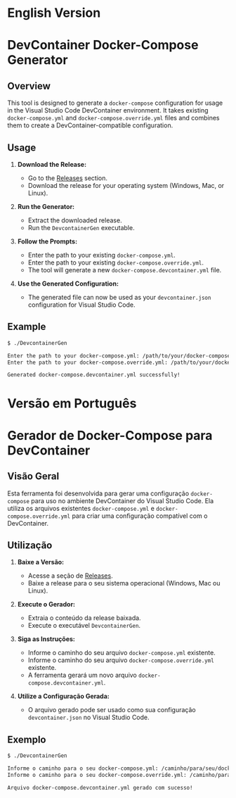 # English Version

# DevContainer Docker-Compose Generator

## Overview

This tool is designed to generate a `docker-compose` configuration for usage in the Visual Studio Code DevContainer environment. It takes existing `docker-compose.yml` and `docker-compose.override.yml` files and combines them to create a DevContainer-compatible configuration.

## Usage

1. **Download the Release:**
   - Go to the [Releases](https://github.com/yourusername/devcontainer-generator/releases) section.
   - Download the release for your operating system (Windows, Mac, or Linux).

2. **Run the Generator:**
   - Extract the downloaded release.
   - Run the `DevcontainerGen` executable.

3. **Follow the Prompts:**
   - Enter the path to your existing `docker-compose.yml`.
   - Enter the path to your existing `docker-compose.override.yml`.
   - The tool will generate a new `docker-compose.devcontainer.yml` file.

4. **Use the Generated Configuration:**
   - The generated file can now be used as your `devcontainer.json` configuration for Visual Studio Code.

## Example

```bash
$ ./DevcontainerGen

Enter the path to your docker-compose.yml: /path/to/your/docker-compose.yml
Enter the path to your docker-compose.override.yml: /path/to/your/docker-compose.override.yml

Generated docker-compose.devcontainer.yml successfully!
```

# Versão em Português

# Gerador de Docker-Compose para DevContainer

## Visão Geral

Esta ferramenta foi desenvolvida para gerar uma configuração `docker-compose` para uso no ambiente DevContainer do Visual Studio Code. Ela utiliza os arquivos existentes `docker-compose.yml` e `docker-compose.override.yml` para criar uma configuração compatível com o DevContainer.

## Utilização

1. **Baixe a Versão:**
   - Acesse a seção de [Releases](https://github.com/seunome/devcontainer-generator/releases).
   - Baixe a release para o seu sistema operacional (Windows, Mac ou Linux).

2. **Execute o Gerador:**
   - Extraia o conteúdo da release baixada.
   - Execute o executável `DevcontainerGen`.

3. **Siga as Instruções:**
   - Informe o caminho do seu arquivo `docker-compose.yml` existente.
   - Informe o caminho do seu arquivo `docker-compose.override.yml` existente.
   - A ferramenta gerará um novo arquivo `docker-compose.devcontainer.yml`.

4. **Utilize a Configuração Gerada:**
   - O arquivo gerado pode ser usado como sua configuração `devcontainer.json` no Visual Studio Code.

## Exemplo

```bash
$ ./DevcontainerGen

Informe o caminho para o seu docker-compose.yml: /caminho/para/seu/docker-compose.yml
Informe o caminho para o seu docker-compose.override.yml: /caminho/para/seu/docker-compose.override.yml

Arquivo docker-compose.devcontainer.yml gerado com sucesso!
```
